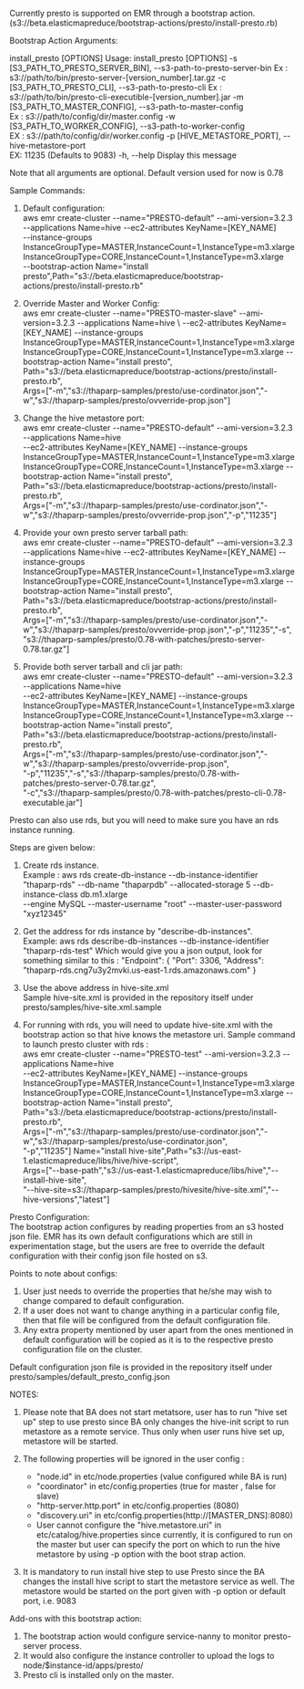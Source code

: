 Currently presto is supported on EMR through a bootstrap action. (s3://beta.elasticmapreduce/bootstrap-actions/presto/install-presto.rb) 

Bootstrap Action Arguments:

install_presto [OPTIONS]
Usage: install_presto [OPTIONS]
    -s [S3_PATH_TO_PRESTO_SERVER_BIN], --s3-path-to-presto-server-bin
                                     Ex : s3://path/to/bin/presto-server-[version_number].tar.gz
    -c [S3_PATH_TO_PRESTO_CLI],  --s3-path-to-presto-cli
                                     Ex : s3://path/to/bin/presto-cli-executible-[version_number].jar
    -m [S3_PATH_TO_MASTER_CONFIG], --s3-path-to-master-config  
                                     Ex : s3://path/to/config/dir/master.config
    -w [S3_PATH_TO_WORKER_CONFIG],  --s3-path-to-worker-config  
                                     EX : s3://path/to/config/dir/worker.config
    -p [HIVE_METASTORE_PORT],  --hive-metastore-port   
                                     EX: 11235 (Defaults to 9083)
    -h, --help                       Display this message

Note that all arguments are optional.
Default version used for now is 0.78


Sample Commands:

1. Default configuration:  
aws emr  create-cluster --name="PRESTO-default"  --ami-version=3.2.3  \
--applications Name=hive   --ec2-attributes KeyName=[KEY_NAME] \
--instance-groups InstanceGroupType=MASTER,InstanceCount=1,InstanceType=m3.xlarge \
InstanceGroupType=CORE,InstanceCount=1,InstanceType=m3.xlarge \
--bootstrap-action Name="install presto",Path="s3://beta.elasticmapreduce/bootstrap-actions/presto/install-presto.rb"

2. Override Master and Worker Config:  
aws emr  create-cluster --name="PRESTO-master-slave"  --ami-version=3.2.3   --applications Name=hive \ 
--ec2-attributes KeyName=[KEY_NAME] --instance-groups InstanceGroupType=MASTER,InstanceCount=1,InstanceType=m3.xlarge \
InstanceGroupType=CORE,InstanceCount=1,InstanceType=m3.xlarge --bootstrap-action Name="install presto",\
Path="s3://beta.elasticmapreduce/bootstrap-actions/presto/install-presto.rb",\
Args=["-m","s3://thaparp-samples/presto/use-cordinator.json","-w","s3://thaparp-samples/presto/ovverride-prop.json"]

3. Change the hive metastore port:  
aws emr  create-cluster --name="PRESTO-default"  --ami-version=3.2.3 --applications Name=hive  \
--ec2-attributes KeyName=[KEY_NAME] --instance-groups InstanceGroupType=MASTER,InstanceCount=1,InstanceType=m3.xlarge \
InstanceGroupType=CORE,InstanceCount=1,InstanceType=m3.xlarge  --bootstrap-action Name="install presto",\
Path="s3://beta.elasticmapreduce/bootstrap-actions/presto/install-presto.rb",\
Args=["-m","s3://thaparp-samples/presto/use-cordinator.json","-w","s3://thaparp-samples/presto/ovverride-prop.json","-p","11235"]

4. Provide your own presto server tarball path:  
aws emr  create-cluster --name="PRESTO-default"  --ami-version=3.2.3  \
--applications Name=hive   --ec2-attributes KeyName=[KEY_NAME] --instance-groups InstanceGroupType=MASTER,InstanceCount=1,InstanceType=m3.xlarge \
InstanceGroupType=CORE,InstanceCount=1,InstanceType=m3.xlarge  --bootstrap-action Name="install presto",\
Path="s3://beta.elasticmapreduce/bootstrap-actions/presto/install-presto.rb",\
Args=["-m","s3://thaparp-samples/presto/use-cordinator.json","-w","s3://thaparp-samples/presto/ovverride-prop.json","-p","11235","-s",\
"s3://thaparp-samples/presto/0.78-with-patches/presto-server-0.78.tar.gz"]

5. Provide both server tarball and cli jar path:  
aws emr  create-cluster --name="PRESTO-default"  --ami-version=3.2.3   --applications Name=hive   \
--ec2-attributes KeyName=[KEY_NAME] --instance-groups InstanceGroupType=MASTER,InstanceCount=1,InstanceType=m3.xlarge \
InstanceGroupType=CORE,InstanceCount=1,InstanceType=m3.xlarge  --bootstrap-action Name="install presto",\
Path="s3://beta.elasticmapreduce/bootstrap-actions/presto/install-presto.rb",\
Args=["-m","s3://thaparp-samples/presto/use-cordinator.json","-w","s3://thaparp-samples/presto/ovverride-prop.json",\
"-p","11235","-s","s3://thaparp-samples/presto/0.78-with-patches/presto-server-0.78.tar.gz",\
"-c","s3://thaparp-samples/presto/0.78-with-patches/presto-cli-0.78-executable.jar"]


Presto can also use rds, but you will need to make sure you have an rds instance running. 

Steps are given below: 

1. Create rds instance.  
Example : aws rds create-db-instance --db-instance-identifier "thaparp-rds" --db-name "thaparpdb" --allocated-storage 5 --db-instance-class db.m1.xlarge \
--engine MySQL --master-username "root" --master-user-password "xyz12345"

2. Get the address for rds instance by "describe-db-instances".  
Example: aws rds describe-db-instances  --db-instance-identifier "thaparp-rds-test" 
Which would give you a json output, look for something similar to this : 
"Endpoint": {
                "Port": 3306, 
                "Address": "thaparp-rds.cng7u3y2mvki.us-east-1.rds.amazonaws.com"
            }

3. Use the above address in hive-site.xml  
Sample hive-site.xml is provided in the repository itself under presto/samples/hive-site.xml.sample

4. For running with rds, you will need to update hive-site.xml with the bootstrap action so that hive knows the metastore uri. 
Sample command to launch presto cluster with rds :   
aws emr  create-cluster --name="PRESTO-test"  --ami-version=3.2.3   --applications Name=hive   \
--ec2-attributes KeyName=[KEY_NAME] --instance-groups InstanceGroupType=MASTER,InstanceCount=1,InstanceType=m3.xlarge \
InstanceGroupType=CORE,InstanceCount=1,InstanceType=m3.xlarge  --bootstrap-action Name="install presto",\
Path="s3://beta.elasticmapreduce/bootstrap-actions/presto/install-presto.rb",\
Args=["-m","s3://thaparp-samples/presto/use-cordinator.json","-w","s3://thaparp-samples/presto/use-cordinator.json",\
"-p","11235"] Name="install hive-site",Path="s3://us-east-1.elasticmapreduce/libs/hive/hive-script",\
Args=["--base-path","s3://us-east-1.elasticmapreduce/libs/hive","--install-hive-site",\
"--hive-site=s3://thaparp-samples/presto/hivesite/hive-site.xml","--hive-versions","latest"]


Presto Configuration:  
The bootstrap action configures by reading properties from an s3 hosted json file. 
EMR has its own default configurations which are still in experimentation stage, 
but the users are free to override the default configuration with their config json file hosted on s3.

Points to note about configs:    
1. User just needs to override the properties that he/she may wish to change compared to default configuration.
2. If a user does not want to change anything in a particular config file, then that file will be configured from the 
   default configuration file.
3. Any extra property mentioned by user apart from the ones mentioned in default configuration will be copied as 
   it is to the respective presto configuration file on the cluster. 

Default configuration json file is provided in the repository itself under presto/samples/default_presto_config.json

NOTES: 
1. Please note that BA does not start metatsore, user has to run "hive set up" step to use presto since BA only 
changes the hive-init script to run metastore as a remote service. Thus only when user runs hive set up, 
metastore will be started. 

2. The following properties will be ignored in the user config :  
   * "node.id" in etc/node.properties (value configured while BA is run)
   * "coordinator" in etc/config.properties (true for master , false for slave)
   * "http-server.http.port" in etc/config.properties (8080)
   * "discovery.uri" in etc/config.properties(http://[MASTER_DNS]:8080)
   * User cannot configure the "hive.metastore.uri" in etc/catalog/hive.properties since currently, 
   it is configured to run on the master but user can specify the port on which to run the hive metastore 
   by using -p option with the boot strap action.
3. It is mandatory to run install hive step to use Presto since the BA changes the install hive script to 
   start the metastore service as well. The metastore would be started on the port given with -p option or default port, 
   i.e. 9083 
   

Add-ons with this bootstrap action: 
1. The bootstrap action would configure service-nanny to monitor presto-server process.
2. It would also configure the instance controller to upload the logs to node/$instance-id/apps/presto/
3. Presto cli is installed only on the master. 




